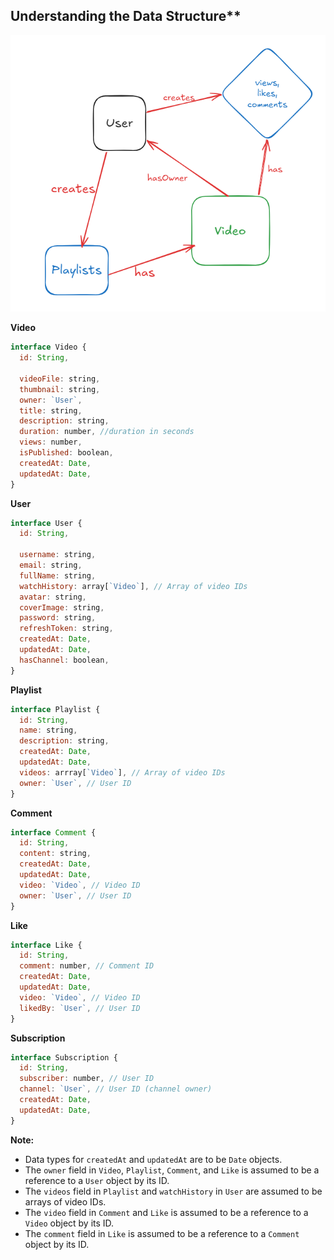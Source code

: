 
## Understanding the Data Structure**

![Data](./data_img.png)



**Video**

```javascript
interface Video {
  id: String,

  videoFile: string,
  thumbnail: string,
  owner: `User`, 
  title: string,
  description: string,
  duration: number, //duration in seconds
  views: number,
  isPublished: boolean,
  createdAt: Date,
  updatedAt: Date,
}
```

**User**

```javascript
interface User {
  id: String,

  username: string,
  email: string,
  fullName: string,
  watchHistory: array[`Video`], // Array of video IDs
  avatar: string,
  coverImage: string,
  password: string,
  refreshToken: string,
  createdAt: Date,
  updatedAt: Date,
  hasChannel: boolean,
}
```

**Playlist**

```javascript
interface Playlist {
  id: String,
  name: string,
  description: string,
  createdAt: Date,
  updatedAt: Date,
  videos: arrray[`Video`], // Array of video IDs
  owner: `User`, // User ID
}
```

**Comment**

```javascript
interface Comment {
  id: String,
  content: string,
  createdAt: Date,
  updatedAt: Date,
  video: `Video`, // Video ID
  owner: `User`, // User ID
}
```

**Like**

```javascript
interface Like {
  id: String,
  comment: number, // Comment ID
  createdAt: Date,
  updatedAt: Date,
  video: `Video`, // Video ID
  likedBy: `User`, // User ID
}
```

**Subscription**

```javascript
interface Subscription {
  id: String,
  subscriber: number, // User ID
  channel: `User`, // User ID (channel owner)
  createdAt: Date,
  updatedAt: Date,
}
```

**Note:**

- Data types for `createdAt` and `updatedAt` are to be `Date` objects.
- The `owner` field in `Video`, `Playlist`, `Comment`, and `Like` is assumed to be a reference to a `User` object by its ID.
- The `videos` field in `Playlist` and `watchHistory` in `User` are assumed to be arrays of video IDs.
- The `video` field in `Comment` and `Like` is assumed to be a reference to a `Video` object by its ID.
- The `comment` field in `Like` is assumed to be a reference to a `Comment` object by its ID.
